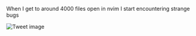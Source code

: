When I get to around 4000 files open in nvim I start encountering strange bugs


![Tweet image](/assets/crosspoast/GtHIAPuacAAfzE6.jpg)

